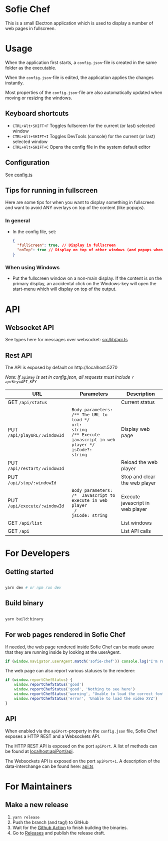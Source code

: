 # Sofie Chef

This is a small Electron application which is used to display a number of web pages in fullscreen.

# Usage

When the application first starts, a `config.json`-file is created in the same folder as the executable.

When the `config.json`-file is edited, the application applies the changes instantly.

Most properties of the `config.json`-file are also automatically updated when moving or resizing the windows.

## Keyboard shortcuts

- `CTRL+Alt+SHIFT+F` Toggles fullscreen for the current (or last) selected window
- `CTRL+Alt+SHIFT+I` Toggles DevTools (console) for the current (or last) selected window
- `CTRL+Alt+SHIFT+C` Opens the config file in the system default editor

## Configuration

See [config.ts](src/lib/config.ts)

## Tips for running in fullscreen

Here are some tips for when you want to display something in fullscreen and want to avoid
ANY overlays on top of the content (like popups).

### In general

- In the config file, set:
  ```json
  {
  	"fullScreen": true, // Display in fullscreen
  	"onTop": true // Display on top of other windows (and popups when in fullscreen mode)
  }
  ```

### When using Windows

- Put the fullscreen window on a non-main display.
  If the content is on the primary display, an accidental click on the Windows-key will open the start-menu which will display on top of the output.

# API

## Websocket API

See types here for messages over websocket: [src/lib/api.ts](src/lib/api.ts)

## Rest API

The API is exposed by default on http://localhost:5270

_Note: If `apiKey` is set in config.json, all requests must include `?apiKey=API_KEY`_

| URL                          | Parameters                                                                                                                             | Description                      |
| ---------------------------- | -------------------------------------------------------------------------------------------------------------------------------------- | -------------------------------- |
| GET `/api/status`            |                                                                                                                                        | Current status                   |
| PUT `/api/playURL/:windowId` | <code>Body parameters:<br>/** The URL to load \*/<br>url: string<br>/** Execute javascript in web player \*/<br>jsCode?: string</code> | Display web page                 |
| PUT `/api/restart/:windowId` |                                                                                                                                        | Reload the web player            |
| PUT `/api/stop/:windowId`    |                                                                                                                                        | Stop and clear the web player    |
| PUT `/api/execute/:windowId` | <code>Body parameters:<br>/\*_ Javascript to execute in web player _/<br>jsCode: string</code>                                         | Execute javascript in web player |
| GET `/api/list`              |                                                                                                                                        | List windows                     |
| GET `/api`                   |                                                                                                                                        | List API calls                   |

# For Developers

## Getting started

```bash

yarn dev # or npm run dev

```

## Build binary

```bash

yarn build:binary

```

## For web pages rendered in Sofie Chef

If needed, the web page rendered inside Sofie Chef can be made aware that they are running inside by looking at the userAgent.

```javascript
if (window.navigator.userAgent.match('sofie-chef')) console.log("I'm running inside Sofie Chef!")
```

The web page can also report various statuses to the renderer:

```javascript
if (window.reportChefStatus) {
	window.reportChefStatus('good')
	window.reportChefStatus('good', 'Nothing to see here')
	window.reportChefStatus('warning', "Unable to load the correct font, but I'll manage...")
	window.reportChefStatus('error', 'Unable to load the video XYZ')
}
```

## API

When enabled via the `apiPort`-property in the `config.json` file, Sofie Chef exposes a HTTP REST and a Websockets API.

The HTTP REST API is exposed on the port `apiPort`. A list of methods can be found at [localhost:apiPort/api](http://localhost:5270/api).

The Websockets API is exposed on the port `apiPort+1`. A description of the data-interchange can be found here: [api.ts](/blob/main/src/lib/api.ts)

# For Maintainers

## Make a new release

1. `yarn release`
2. Push the branch (and tag!) to GitHub
3. Wait for the [Github Action](https://github.com/nrkno/sofie-chef/actions/workflows/create-release.yaml) to finish building the binaries.
4. Go to [Releases](https://github.com/nrkno/sofie-chef/releases) and publish the release draft.
